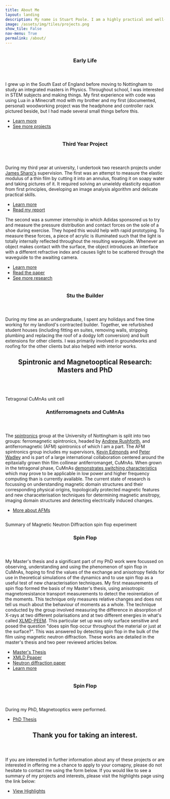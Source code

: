 ```yaml
---
title: About Me
layout: landing
description: My name is Stuart Poole. I am a highly practical and well-rounded physicist, having studied antiferromagnetic spintronics and magnetooptics for my PhD (viva pending) at the University of Nottingham. During the PhD, I discovered that working with equipment, setting up new experiments and doing these experiments is far more enjoyable than the more academic aspects of research. Therefore, I am aiming to adopt a role as a technician or to work in equipment/instrument design with the aim of contributing to science in ways I am more suited to. I have undertaken many personal projects involving mechanical design, electronics and code in various programming languages, and I am always willing to jump in the deep end to learn new practical skills. With access to my dad's workshop and some tools of my own, I undertake woodworking projects as a hobby and have worked as an assistant to a builder/joiner and renovated houses and built extensions, developing a very board suite of skills and varied understanding of how things work, which have been demonstrated as remarkable applicable to the laboratory environment.
image: /assets/img/tiles/projects.png
show_tile: False
nav-menu: True
permalink: /about/
---
```


<!-- Main -->
<div id="main">

<!-- Two -->
<section id="two" class="spotlights">
	<section>
		<a href="/projects/peripheral_rack_images/" class="image">
			<img src="{% link /assets/img/projects/rack/01 - Final Product.jpg %}" alt="" data-position="center center" />
		</a>
		<div class="content">
			<div class="inner">
				<header class="major">
					<h3>Early Life</h3>
				</header>
				<p> I grew up in the South East of England before moving to Nottingham to study an 
                integrated masters in Physics. Throughout school, I was interested in STEM subjects and making things. 
                My first experience with code was using Lua in a Minecraft mod with my brother and my first (documented, 
                personal) woodworking project was the headphone and controller rack pictured beside, but I had made 
                several small things before this. </p>
				<ul class="actions">
					<li><a href="/projects/peripheral_rack/" class="button">Learn more</a></li>
					<li><a href="/projects/" class="button">See more projects</a></li>
				</ul>
			</div>
		</div>
	</section>
	<section>
		<a href="/research/thin_film/" class="image">
			<img src="{% link assets/img/research/thin/newWrinkledImage-39-66-a=39-b=90.png %}" alt="" data-position="center center" />
		</a>
		<div class="content">
			<div class="inner">
				<header class="major">
					<h3>Third Year Project</h3>
				</header>
				<p>During my third year at university, I undertook two research projects under 
				<a href="https://twitter.com/JamesSSharp" target="_blank">James Sharp's</a> supervision. The first was an attempt to 
				measure the elastic modulus of a thin film by cutting it into an annulus, floating it on soapy water and
				 taking pictures of it. It required solving an unwieldy elasticity equation from first principles, 
				 developing an image analysis algorithm and delicate practical skills.</p>
				<ul class="actions">
					<li><a href="/research/thin_film/" class="button">Learn more</a></li>
					<li><a href="assets/pdfs/Thin Film Wrinkling.pdf" target="_blank" class="button">Read my report</a></li>
				</ul>
                <p>The second was a summer internship in which Adidas sponsored us to try and measure the pressure 
                distribution and contact forces on the sole of a shoe during exercise. They hoped this would help with 
                rapid prototyping. To measure these forces, a piece of acrylic is illuminated such that the light is 
                totally internally reflected throughout the resulting waveguide. Whenever an object makes contact with 
                the surface, the object introduces an interface with a different refractive index and causes light to 
                be scattered through the waveguide to the awaiting camera. </p>
                <ul class="actions">
                    <li><a href="/research/contact_forces/" class="button">Learn more</a></li>
                    <li><a href="https://journals.aps.org/prapplied/abstract/10.1103/PhysRevApplied.10.034051" target="_blank" class="button">Read the paper</a></li>
                    <li><a href="/research/" class="button">See more research</a></li>
                </ul>
			</div>
		</div>
	</section>
	<section>
		<a href="generic.html" class="image">
			<img src="{% link assets/img/workshop.jpg %}" alt="" data-position="top center" />
		</a>
		<div class="content">
			<div class="inner">
				<header class="major">
					<h3>Stu the Builder</h3>
				</header>
				<p>During my time as an undergraduate, I spent any holidays and free time working for my landlord's 
				contracted builder. Together, we refurbished student houses (including fitting en suites, removing 
				walls, stripping plumbing and replacing the roof of a dodgy loft conversion) and built extensions for 
				other clients. I was primarily involved in groundworks and roofing for the other clients but also helped
				 with interior works.</p>
			</div>
		</div>
	</section>
</section>

<!-- Three -->
<section id="three" class="spotlights">
	<div class="inner">
		<header class="major">
			<h2>Spintronic and Magnetooptical Research: Masters and PhD</h2>
		</header>
	</div>
</section>

<!-- Four -->
<section id="four" class="spotlights">
	<section>
		<span class="image">
			<img src="{% link assets/img/research/spinflop/CuMnAs.png%}" alt="" data-position="center center" />
            <p class="align-center"> Tetragonal CuMnAs unit cell</p>
		</span>
		<div class="content">
			<div class="inner">
				<header class="major">
					<h3>Antiferromagnets and CuMnAs</h3>
				</header>
				<p> The <a href="https://en.wikipedia.org/wiki/Spintronics">spintronics</a> group at the University of 
				Nottingham is split into two groups: ferromagnetic spintronics, headed by 
				<a href="https://www.nottingham.ac.uk/physics/people/andrew.rushforth">Andrew Rushforth</a>, and 
				antiferromagnetic (AFM) spintronics of which I am a part. The AFM spintronics group includes my supervisors, 
				<a href="https://www.nottingham.ac.uk/Physics/People/kevin.edmonds">Kevin Edmonds</a> and
				 <a href="https://www.nottingham.ac.uk/physics/people/peter.wadley">Peter Wadley</a> and is part of a 
				 large international collaboration centered around the epitaxially grown thin film collinear antiferromanget, CuMnAs. When grown in the tetragonal phase, 
				CuMnAs <a href="https://scholar.google.com/scholar?cluster=1087947713284700550&hl=en&as_sdt=0,5">demonstrates 
				switching characteristics</a> which may prove to be applicable in low power and higher frequency 
				computing than is currently available. The current state of research is focussing on understanding magnetic domain structures and their corresponding physical origins, topologically protected magnetic features and new characeterisation techniques for determining magnetic ansitropy, imaging domain structures and detecting electrically induced changes.</p>
				<ul class="actions">
					<li><a href="https://scholar.google.com/citations?user=ae7B7ukAAAAJ&hl=en&oi=ao" class="button" target="_blank">More about AFMs</a></li>
				</ul>   
			</div>
		</div>
	</section>
	<section>
		<span class="image">
			<img src="{% link assets/img/research/spinflop/neutronssummary.png %}" alt="" data-position="center center" />
            <p class="align-center"> Summary of Magnetic Neutron Diffraction spin flop experiment</p>
		</span>
		<div class="content">
			<div class="inner">
				<header class="major">
					<h3>Spin Flop</h3>
				</header>
				<p> My Master's thesis and a significant part of my PhD work were focussed on observing, understanding and using the phenomenon of spin flop in CuMnAs, hoping to find the values of the exchange and anisotropy fields for use in theoretical simulations of the dynamics and to use spin flop as a useful test of new characterisation techniques. My first measurements of spin flop formed the basis of my Master's thesis, using anisotropic magnetoresistance transport measurements to detect the reoirentation of the moments. This technique only measures relative changes and does not tell us much about the behaviour of moments as a whole. The technique conducted by the group involved measuring the difference in absorption of X-rays at two different polarisations and at two different energies in what's called <a target="_blank" href="https://www.diamond.ac.uk/Instruments/Techniques/Spectroscopy/XMLD.html">XLMD-PEEM</a>. This particular set up was only surface sensitive and posed the question "does spin flop occur throughout the material or just at the surface?". This was answered by detecting spin flop in the bulk of the film using magnetic neutron diffraction. These works are detailed in the master's thesis and two peer reviewed articles below.</p>
                <ul class="actions">
                    <li><a href="assets/pdf/spin_flop.pdf/" class="button">Master's Thesis</a></li>
                    <li><a href="https://scholar.google.com/scholar?cluster=17203867773406290981&hl=en&as_sdt=0,5" target="_blank" class="button">XMLD Ppaper</a></li>
                    <li><a href="https://scholar.google.com/scholar?cluster=17203867773406290981&hl=en&as_sdt=0,5" target="_blank" class="button">Neutron diffraction paper</a></li>
                    <li><a href="/research/spin_flop/" class="button">Learn more</a></li>
                </ul>
			</div>
		</div>
	</section>
	<section>
		<span class="image">
			<img src="{% link assets/img/research/optics/research2.jpg %}" alt="" data-position="center center" />
            <p class="align-center"> </p>
		</span>
		<div class="content">
			<div class="inner">
				<header class="major">
					<h3>Spin Flop</h3>
				</header>
				<p> During my PhD, Magnetooptics were performed.</p>
                <ul class="actions">
                    <li><a href="assets/pdf/Thesis.pdf/" class="button">PhD Thesis</a></li>
                </ul>
			</div>
		</div>
	</section>

</section>

<!-- Closing remarks -->
<section id="five">
	<div class="inner">
		<header class="major">
			<h2>Thank you for taking an interest.</h2>
		</header>
		<p>If you are interested in further information about any of these projects or are interested in offering me a chance to apply to your comapny, please do not hesitate to contact me using the form below. If you would like to see a summary of my projects and interests, please visit the highlights page using the link below:</p>
		<ul class="actions">
			<li><a href="/highlights/" class="button next"> View Highlights</a></li>
		</ul>
	</div>
</section>

</div>
